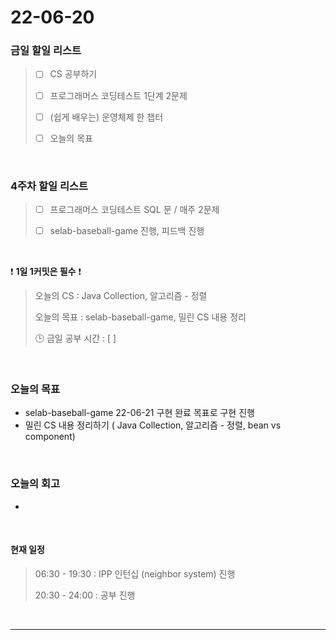 # 22-06-20
 ### 금일 할일 리스트 


> - [ ]  CS 공부하기  
>
> - [ ]  프로그래머스 코딩테스트 1단계 2문제 
>
> - [ ]  (쉽게 배우는) 운영체제 한 챕터 
>
> - [ ]  오늘의 목표    

<br/>

### 4주차 할일 리스트  

> - [ ]  프로그래머스 코딩테스트 SQL 문 / 매주 2문제  
>
> - [ ]  selab-baseball-game 진행, 피드백 진행

<br/>

❗ **1일 1커밋은 필수** ❗
> 오늘의 CS : Java Collection, 알고리즘 - 정렬
>
> 오늘의 목표  : selab-baseball-game, 밀린 CS 내용 정리
>
> 🕒 금일 공부 시간 :  [  ]    
  
<br/>

### 오늘의 목표
- selab-baseball-game 22-06-21 구현 완료 목표로 구현 진행
- 밀린 CS 내용 정리하기 ( Java Collection, 알고리즘 - 정렬, bean vs component)

<br>

### 오늘의 회고
- 



<br>

#### 현재 일정  

> 06:30 - 19:30 : IPP 인턴십 (neighbor system) 진행 
>
> 20:30 - 24:00 : 공부 진행 

<br/>

------------  